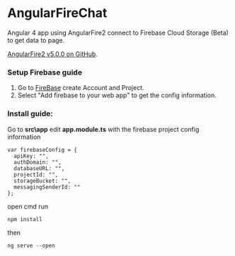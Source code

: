 # AngularFireChat
Angular 4 app using AngularFire2 connect to Firebase Cloud Storage (Beta) to get data to page.

[AngularFire2 v5.0.0 on GitHub](https://github.com/angular/angularfire2).

### Setup Firebase guide
1. Go to [FireBase](https://firebase.google.com/) create Account and Project.
2. Select "Add firebase to your web app" to get the config information.

### Install guide:
Go to **src\app** edit **app.module.ts** with the firebase project config information

    var firebaseConfig = {
      apiKey: "",
      authDomain: "",
      databaseURL: "",
      projectId: "",
      storageBucket: "",
      messagingSenderId: ""
    };

open cmd run

    npm install
    
then    

    ng serve --open
